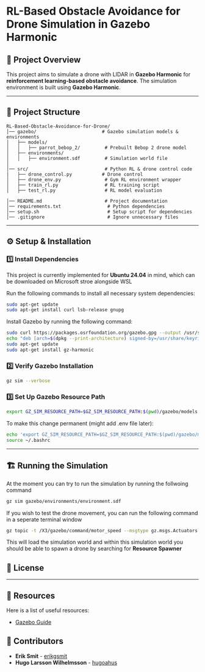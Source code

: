 # RL-Based Obstacle Avoidance for Drone Simulation in Gazebo Harmonic

## 🚀 Project Overview

This project aims to simulate a drone with LIDAR in **Gazebo Harmonic** for **reinforcement learning-based obstacle avoidance**. The simulation environment is built using **Gazebo Harmonic**.

---

## 📁 Project Structure

```
RL-Based-Obstacle-Avoidance-for-Drone/
│── gazebo/                        # Gazebo simulation models & environments
│   ├── models/
│   │   ├── parrot_bebop_2/         # Prebuilt Bebop 2 drone model
│   ├── environments/
│   │   ├── environment.sdf         # Simulation world file
│
│── src/                            # Python RL & drone control code
|   ├── drone_control.py           # Drone control
│   ├── drone_env.py                # Gym RL environment wrapper
│   ├── train_rl.py                 # RL training script
│   ├── test_rl.py                  # RL model evaluation

│── README.md                       # Project documentation
│── requirements.txt                 # Python dependencies
│── setup.sh                         # Setup script for dependencies
│── .gitignore                       # Ignore unnecessary files
```

---

## ⚙️ Setup & Installation

### **1️⃣ Install Dependencies**
This project is currently implemented for **Ubuntu 24.04** in mind, which can be downloaded on Microsoft stroe alongside WSL

Run the following commands to install all necessary system dependencies:

```bash
sudo apt-get update
sudo apt-get install curl lsb-release gnupg
```

Install Gazebo by running the following command:


```bash
sudo curl https://packages.osrfoundation.org/gazebo.gpg --output /usr/share/keyrings/pkgs-osrf-archive-keyring.gpg
echo "deb [arch=$(dpkg --print-architecture) signed-by=/usr/share/keyrings/pkgs-osrf-archive-keyring.gpg] http://packages.osrfoundation.org/gazebo/ubuntu-stable $(lsb_release -cs) main" | sudo tee /etc/apt/sources.list.d/gazebo-stable.list > /dev/null
sudo apt-get update
sudo apt-get install gz-harmonic
```

### **2️⃣ Verify Gazebo Installation**

```bash
gz sim --verbose
```


### **3️⃣ Set Up Gazebo Resource Path**

```bash
export GZ_SIM_RESOURCE_PATH=$GZ_SIM_RESOURCE_PATH:$(pwd)/gazebo/models
```

To make this change permanent (might add .env file later):

```bash
echo 'export GZ_SIM_RESOURCE_PATH=$GZ_SIM_RESOURCE_PATH:$(pwd)/gazebo/models' >> ~/.bashrc
source ~/.bashrc
```

---

## 🏗️ Running the Simulation

At the moment you can try to run the simulation by running the follwoing command

```bash
gz sim gazebo/environments/environment.sdf 
```

If you wish to test the drone movement, you can run the following command in a seperate terminal window

```bash
gz topic -t /X3/gazebo/command/motor_speed --msgtype gz.msgs.Actuators -p 'velocity:[700, 700, 700, 700]'
```


This will load the simulation world and within this simulation world you should be able to spawn a drone by searching for **Resource Spawner**


## 📜 License


---

## 📖 Resources

Here is a list of useful resources:
- [Gazebo Guide](https://gazebosim.org/docs/latest/getstarted/)


## 🙌 Contributors

- **Erik Smit** - [erikgsmit](https://github.com/erikgsmit)
- **Hugo Larsson Wilhelmsson** - [hugoahus](https://github.com/hugoahus)



